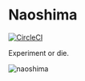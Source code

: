 # Naoshima

[![CircleCI](https://circleci.com/gh/ziliangpeng/naoshima.svg?style=shield)](https://circleci.com/gh/ziliangpeng/naoshima)

Experiment or die.

![naoshima](http://benesse-artsite.jp/uploads/top/naoshima.jpg)
